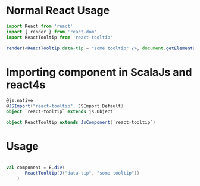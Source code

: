 # Normal React Usage

```jsx harmony
import React from 'react'
import { render } from 'react-dom'
import ReactTooltip from 'react-tooltip'

render(<ReactTooltip data-tip = "some tooltip" />, document.getElementById('root'))
```

# Importing component in ScalaJs and react4s

```scala
@js.native
@JSImport("react-tooltip", JSImport.Default)
object `react-tooltip` extends js.Object

object ReactTooltip extends JsComponent(`react-tooltip`)
```

# Usage

```scala

val component = E.div(
       ReactTooltip(J("data-tip", "some tooltip"))
    )
```

